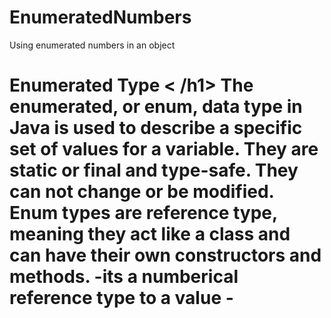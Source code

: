 # EnumeratedNumbers
Using enumerated numbers in an  object

<h1> Enumerated Type < /h1>
The enumerated, or enum, data type in Java is used to describe a specific set of values for a variable. 
They are static or final and type-safe. They can not change or be modified. 
Enum types are reference type, meaning they act like a class and can have their own constructors and methods.
-its a numberical reference type to a value - 

